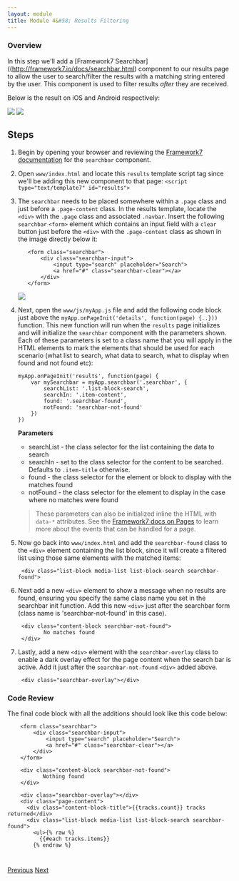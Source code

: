 ```yaml
---
layout: module
title: Module 4&#58; Results Filtering
---
```


### Overview
In this step we'll add a [Framework7 Searchbar]((http://framework7.io/docs/searchbar.html) component to our results page to allow the user to search/filter the results with a matching string
entered by the user. This component is used to filter results *after* they are received. 

Below is the result on iOS and Android respectively:

   <img class="screenshot-md2" src="images/ios-searchbar.png"/>
   <img class="screenshot-md2" src="images/android-searchbar.png"/>
    
## Steps
1. Begin by opening your browser and reviewing the [Framework7 documentation](http://framework7.io/docs/searchbar.html) for the `searchbar` component.
1. Open `www/index.html` and locate this `results` template script tag since we'll be adding this new component to that page:
            ```
            <script type="text/template7" id="results">
            ```

2. The `searchbar` needs to be placed somewhere within a `.page` class and just before a `.page-content` class. In the results template, locate the `<div>` with the `.page` class and associated `.navbar`. 
Insert the following `searchbar` `<form>` element which contains an input field with a `clear` button just 
before the `<div>` with the `.page-content` class as shown in the image directly below it:

          <form class="searchbar">
              <div class="searchbar-input">
                  <input type="search" placeholder="Search">
                  <a href="#" class="searchbar-clear"></a>
              </div>      
          </form>

   <img class="screenshot2" src="images/search-loc.png"/>
2. Next, open the `www/js/myApp.js` file and add the following code block just above the `myApp.onPageInit('details', function(page) {..}))` function. 
This new function will run when the `results` page initializes and will initialize the `searchbar` component
with the parameters shown. Each of these parameters is set to a class name that you will apply in the HTML
elements to mark the elements that should be used for each scenario (what list to search, what data to search, 
what to display when found and not found etc): 

       myApp.onPageInit('results', function(page) {
           var mySearchbar = myApp.searchbar('.searchbar', {
               searchList: '.list-block-search',
               searchIn: '.item-content',
               found: '.searchbar-found',
               notFound: 'searchbar-not-found'
           })
       })   
       
       
   **Parameters**<br>
   
    - searchList - the class selector for the list containing the data to search
    - searchIn - set to the class selector for the content to be searched. Defaults to `.item-title` otherwise.
    - found - the class selector for the element or block to display with the matches found
    - notFound - the class selector for the element to display in the case where no matches were found
   
    >These parameters can also be initialized inline the HTML with `data-*` attributes. 
  See the [Framework7 docs on Pages](http://framework7.io/docs/pages.html) to learn more about the events that can be handled for a page.

3. Now go back into `www/index.html`  and add the `searchbar-found` class to the `<div>` element containing 
the list block, since it will create a filtered list using those same elements with the matched items:

        <div class="list-block media-list list-block-search searchbar-found">
        
4. Next add a new `<div>` element to show a message when no results are found, ensuring you specify the same class name you set in the 
searchbar init function. Add this new `<div>` just after the searchbar form (class name is 'searchbar-not-found' in this case).

        <div class="content-block searchbar-not-found">
               No matches found
        </div>

2. Lastly, add a new `<div>` element with the `searchbar-overlay` class to enable a dark overlay effect for the page content when the search bar is active. 
Add it just after the `searchbar-not-found` `<div>` added above.

        <div class="searchbar-overlay"></div>

### Code Review
The final code block with all the additions should look like this code below:

        <form class="searchbar">
            <div class="searchbar-input">
                <input type="search" placeholder="Search">
                <a href="#" class="searchbar-clear"></a>
            </div>            
        </form>

        <div class="content-block searchbar-not-found">
               Nothing found
        </div>

        <div class="searchbar-overlay"></div>
        <div class="page-content">
          <div class="content-block-title">{{tracks.count}} tracks returned</div>
          <div class="list-block media-list list-block-search searchbar-found">
            <ul>{% raw %}
              {{#each tracks.items}}
            {% endraw %}

             


<div class="row" style="margin-top:40px;">
<div class="col-sm-12">
<a href="lesson3.html" class="btn btn-default"><i class="glyphicon glyphicon-chevron-left"></i> Previous</a>
<a href="lesson5.html" class="btn btn-default pull-right">Next <i class="glyphicon
glyphicon-chevron-right"></i></a>
</div>
</div>
